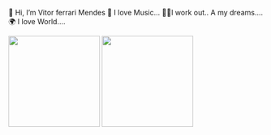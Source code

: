  👋 Hi, I’m Vitor ferrari Mendes
 🎸 I love Music...
 🏋️‍♂️I work out..
 A my dreams....
 🌍 I love World....
 
 <div>
  
 <img height="180em" src="https://github-readme-stats.vercel.app/api?username=VitorferrariM&show_icons=true&theme=dracula&include_all_commits=true&count_private=true"/>
 <img height="180em" src="https://github-readme-stats.vercel.app/api/top-langs/?username=VitorferrariM&layout=compact&langs_count=16&theme=dracula"/>         
    </div>
